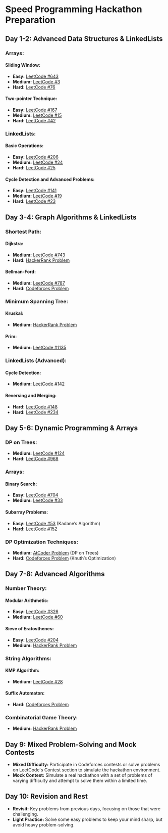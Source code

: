 
# Speed Programming Hackathon Preparation

## Day 1-2: Advanced Data Structures & LinkedLists

### Arrays:
#### Sliding Window:
- **Easy:** [LeetCode #643](https://leetcode.com/problems/maximum-average-subarray-i/)
- **Medium:** [LeetCode #3](https://leetcode.com/problems/longest-substring-without-repeating-characters/)
- **Hard:** [LeetCode #76](https://leetcode.com/problems/minimum-window-substring/)

#### Two-pointer Technique:
- **Easy:** [LeetCode #167](https://leetcode.com/problems/two-sum-ii-input-array-is-sorted/)
- **Medium:** [LeetCode #15](https://leetcode.com/problems/3sum/)
- **Hard:** [LeetCode #42](https://leetcode.com/problems/trapping-rain-water/)

### LinkedLists:
#### Basic Operations:
- **Easy:** [LeetCode #206](https://leetcode.com/problems/reverse-linked-list/)
- **Medium:** [LeetCode #24](https://leetcode.com/problems/swap-nodes-in-pairs/)
- **Hard:** [LeetCode #25](https://leetcode.com/problems/reverse-nodes-in-k-group/)

#### Cycle Detection and Advanced Problems:
- **Easy:** [LeetCode #141](https://leetcode.com/problems/linked-list-cycle/)
- **Medium:** [LeetCode #19](https://leetcode.com/problems/remove-nth-node-from-end-of-list/)
- **Hard:** [LeetCode #23](https://leetcode.com/problems/merge-k-sorted-lists/)

## Day 3-4: Graph Algorithms & LinkedLists

### Shortest Path:
#### Dijkstra:
- **Medium:** [LeetCode #743](https://leetcode.com/problems/network-delay-time/)
- **Hard:** [HackerRank Problem](https://www.hackerrank.com/challenges/dijkstrashortreach/problem)

#### Bellman-Ford:
- **Medium:** [LeetCode #787](https://leetcode.com/problems/cheapest-flights-within-k-stops/)
- **Hard:** [Codeforces Problem](https://codeforces.com/problemset/problem/20/C)

### Minimum Spanning Tree:
#### Kruskal:
- **Medium:** [HackerRank Problem](https://www.hackerrank.com/challenges/kruskalmstrsub/problem)

#### Prim:
- **Medium:** [LeetCode #1135](https://leetcode.com/problems/connecting-cities-with-minimum-cost/)

### LinkedLists (Advanced):
#### Cycle Detection:
- **Medium:** [LeetCode #142](https://leetcode.com/problems/linked-list-cycle-ii/)

#### Reversing and Merging:
- **Hard:** [LeetCode #148](https://leetcode.com/problems/sort-list/)
- **Hard:** [LeetCode #234](https://leetcode.com/problems/palindrome-linked-list/)

## Day 5-6: Dynamic Programming & Arrays

### DP on Trees:
- **Medium:** [LeetCode #124](https://leetcode.com/problems/binary-tree-maximum-path-sum/)
- **Hard:** [LeetCode #968](https://leetcode.com/problems/binary-tree-cameras/)

### Arrays:
#### Binary Search:
- **Easy:** [LeetCode #704](https://leetcode.com/problems/binary-search/)
- **Medium:** [LeetCode #33](https://leetcode.com/problems/search-in-rotated-sorted-array/)

#### Subarray Problems:
- **Easy:** [LeetCode #53](https://leetcode.com/problems/maximum-subarray/) (Kadane’s Algorithm)
- **Hard:** [LeetCode #152](https://leetcode.com/problems/maximum-product-subarray/)

### DP Optimization Techniques:
- **Medium:** [AtCoder Problem](https://atcoder.jp/contests/dp/tasks/dp_p) (DP on Trees)
- **Hard:** [Codeforces Problem](https://codeforces.com/problemset/problem/321/C) (Knuth’s Optimization)

## Day 7-8: Advanced Algorithms

### Number Theory:
#### Modular Arithmetic:
- **Easy:** [LeetCode #326](https://leetcode.com/problems/power-of-three/)
- **Medium:** [LeetCode #60](https://leetcode.com/problems/permutation-sequence/)

#### Sieve of Eratosthenes:
- **Easy:** [LeetCode #204](https://leetcode.com/problems/count-primes/)
- **Medium:** [HackerRank Problem](https://www.hackerrank.com/challenges/prime-sum/problem)

### String Algorithms:
#### KMP Algorithm:
- **Medium:** [LeetCode #28](https://leetcode.com/problems/find-the-index-of-the-first-occurrence-in-a-string/)

#### Suffix Automaton:
- **Hard:** [Codeforces Problem](https://codeforces.com/problemset/problem/271/D)

### Combinatorial Game Theory:
- **Medium:** [HackerRank Problem](https://www.hackerrank.com/challenges/a-game-of-numbers/problem)

## Day 9: Mixed Problem-Solving and Mock Contests
- **Mixed Difficulty:** Participate in Codeforces contests or solve problems on LeetCode's Contest section to simulate the hackathon environment.
- **Mock Contest:** Simulate a real hackathon with a set of problems of varying difficulty and attempt to solve them within a limited time.

## Day 10: Revision and Rest
- **Revisit:** Key problems from previous days, focusing on those that were challenging.
- **Light Practice:** Solve some easy problems to keep your mind sharp, but avoid heavy problem-solving.
